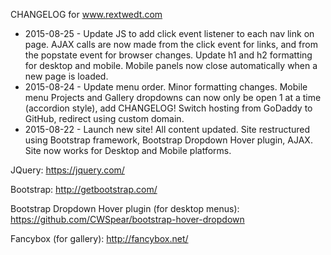 CHANGELOG for www.rextwedt.com

 - 2015-08-25 - Update JS to add click event listener to each nav link on page.  AJAX calls are now made from the click event for links, and from the popstate event for browser changes.  Update h1 and h2 formatting for desktop and mobile.  Mobile panels now close automatically when a new page is loaded.
 - 2015-08-24 - Update menu order.  Minor formatting changes.  Mobile menu Projects and Gallery dropdowns can now only be open 1 at a time (accordion style), add CHANGELOG!  Switch hosting from GoDaddy to GitHub, redirect using custom domain.
 - 2015-08-22 - Launch new site!  All content updated.  Site restructured using Bootstrap framework, Bootstrap Dropdown Hover plugin, AJAX.  Site now works for Desktop and Mobile platforms.

JQuery:
https://jquery.com/

 Bootstrap:
http://getbootstrap.com/

 Bootstrap Dropdown Hover plugin (for desktop menus):
 https://github.com/CWSpear/bootstrap-hover-dropdown

 Fancybox (for gallery):
 http://fancybox.net/